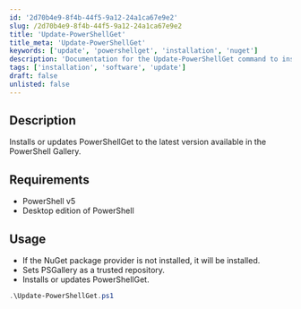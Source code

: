 ```yaml
---
id: '2d70b4e9-8f4b-44f5-9a12-24a1ca67e9e2'
slug: /2d70b4e9-8f4b-44f5-9a12-24a1ca67e9e2
title: 'Update-PowerShellGet'
title_meta: 'Update-PowerShellGet'
keywords: ['update', 'powershellget', 'installation', 'nuget']
description: 'Documentation for the Update-PowerShellGet command to install or update PowerShellGet to the latest version available in the PowerShell Gallery.'
tags: ['installation', 'software', 'update']
draft: false
unlisted: false
---
```


## Description
Installs or updates PowerShellGet to the latest version available in the PowerShell Gallery.

## Requirements
- PowerShell v5
- Desktop edition of PowerShell

## Usage
- If the NuGet package provider is not installed, it will be installed.
- Sets PSGallery as a trusted repository.
- Installs or updates PowerShellGet.

```powershell
.\Update-PowerShellGet.ps1
```
